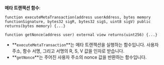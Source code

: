 **메타 트랜잭션 함수**:

```solidity
function executeMetaTransaction(address userAddress, bytes memory functionSignature, bytes32 sigR, bytes32 sigS, uint8 sigV) public returns(bytes memory) {...}

function getNonce(address user) external view returns(uint256) {...}

```

- **`executeMetaTransaction`**는 메타 트랜잭션을 실행하는 함수입니다. 사용자 주소, 함수 서명, 그리고 서명의 R, S, V 값을 인자로 받습니다.
- **`getNonce`**는 주어진 사용자 주소의 nonce 값을 반환하는 함수입니다.